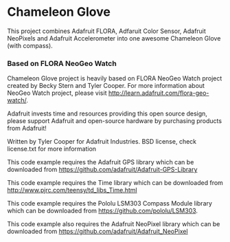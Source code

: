 Chameleon Glove
===============

This project combines Adafruit FLORA, Adfaruit Color Sensor, Adafruit NeoPixels and Adafruit Accelerometer into one awesome Chameleon Glove (with compass).

### Based on FLORA NeoGeo Watch
Chameleon Glove project is heavily based on FLORA NeoGeo Watch project created by Becky Stern and Tyler Cooper.
For more information about NeoGeo Watch project, please visit http://learn.adafruit.com/flora-geo-watch/.

Adafruit invests time and resources providing this open source design, please support Adafruit and open-source hardware by purchasing products from Adafruit!

Written by Tyler Cooper for Adafruit Industries.
BSD license, check license.txt for more information

This code example requires the Adafruit GPS library which can be downloaded from https://github.com/adafruit/Adafruit-GPS-Library

This code example requires the Time library which can be downloaded from http://www.pjrc.com/teensy/td_libs_Time.html

This code example requires the Pololu LSM303 Compass Module library which can be downloaded from https://github.com/pololu/LSM303.

This code example also requires the Adafruit NeoPixel library which can be downloaded from https://github.com/adafruit/Adafruit_NeoPixel
